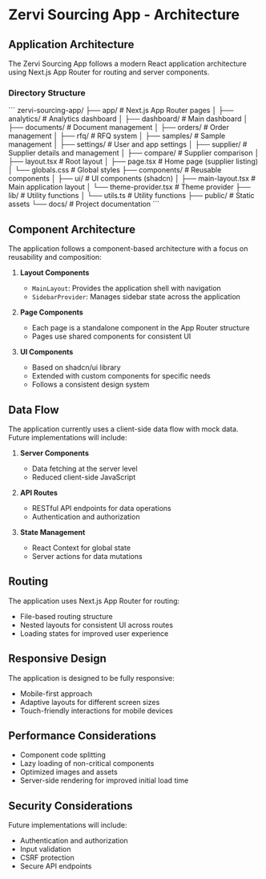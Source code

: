 # Zervi Sourcing App - Architecture

## Application Architecture

The Zervi Sourcing App follows a modern React application architecture using Next.js App Router for routing and server components.

### Directory Structure

\`\`\`
zervi-sourcing-app/
├── app/                    # Next.js App Router pages
│   ├── analytics/          # Analytics dashboard
│   ├── dashboard/          # Main dashboard
│   ├── documents/          # Document management
│   ├── orders/             # Order management
│   ├── rfq/                # RFQ system
│   ├── samples/            # Sample management
│   ├── settings/           # User and app settings
│   ├── supplier/           # Supplier details and management
│   ├── compare/            # Supplier comparison
│   ├── layout.tsx          # Root layout
│   ├── page.tsx            # Home page (supplier listing)
│   └── globals.css         # Global styles
├── components/             # Reusable components
│   ├── ui/                 # UI components (shadcn)
│   ├── main-layout.tsx     # Main application layout
│   └── theme-provider.tsx  # Theme provider
├── lib/                    # Utility functions
│   └── utils.ts            # Utility functions
├── public/                 # Static assets
└── docs/                   # Project documentation
\`\`\`

## Component Architecture

The application follows a component-based architecture with a focus on reusability and composition:

1. **Layout Components**
   - `MainLayout`: Provides the application shell with navigation
   - `SidebarProvider`: Manages sidebar state across the application

2. **Page Components**
   - Each page is a standalone component in the App Router structure
   - Pages use shared components for consistent UI

3. **UI Components**
   - Based on shadcn/ui library
   - Extended with custom components for specific needs
   - Follows a consistent design system

## Data Flow

The application currently uses a client-side data flow with mock data. Future implementations will include:

1. **Server Components**
   - Data fetching at the server level
   - Reduced client-side JavaScript

2. **API Routes**
   - RESTful API endpoints for data operations
   - Authentication and authorization

3. **State Management**
   - React Context for global state
   - Server actions for data mutations

## Routing

The application uses Next.js App Router for routing:

- File-based routing structure
- Nested layouts for consistent UI across routes
- Loading states for improved user experience

## Responsive Design

The application is designed to be fully responsive:

- Mobile-first approach
- Adaptive layouts for different screen sizes
- Touch-friendly interactions for mobile devices

## Performance Considerations

- Component code splitting
- Lazy loading of non-critical components
- Optimized images and assets
- Server-side rendering for improved initial load time

## Security Considerations

Future implementations will include:

- Authentication and authorization
- Input validation
- CSRF protection
- Secure API endpoints
